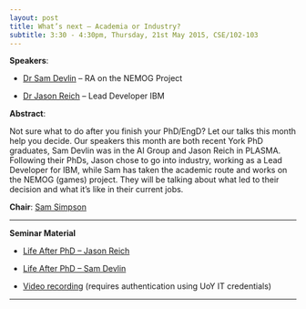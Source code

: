 ```yaml
---
layout: post
title: What’s next – Academia or Industry?
subtitle: 3:30 - 4:30pm, Thursday, 21st May 2015, CSE/102-103
---
```



**Speakers**:

- [Dr Sam Devlin](http://www-users.cs.york.ac.uk/~devlin) – RA on the NEMOG Project

- [Dr Jason Reich](http://www-users.cs.york.ac.uk/~jason) – Lead Developer IBM


**Abstract**:

Not sure what to do after you finish your PhD/EngD? Let our talks this month help you decide. Our speakers this month are both recent York PhD graduates, Sam Devlin was in the AI Group and Jason Reich in PLASMA. Following their PhDs, Jason chose to go into industry, working as a Lead Developer for IBM, while Sam has taken the academic route and works on the NEMOG (games) project. They will be talking about what led to their decision and what it’s like in their current jobs.



**Chair**: [Sam Simpson](http://www-users.cs.york.ac.uk/~ssimpson/PhD)


___


**Seminar Material**

- [Life After PhD – Jason Reich](../../material/May15/LifeAfterPhD_Jason.pdf)

- [Life After PhD – Sam Devlin](../../material/May15/LifeAfterPhD_Sam.pdf)

- [Video recording](https://www.cs.york.ac.uk/RSseminars/videos/May15) (requires authentication using UoY IT credentials)

___


